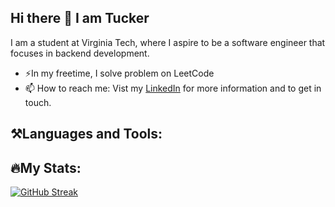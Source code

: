 ## Hi there 👋 I am Tucker
I am a student at Virginia Tech, where I aspire to be a software engineer that focuses in backend development.
- ⚡️In my freetime, I solve problem on LeetCode
- 📫 How to reach me: Vist my [LinkedIn](https://www.linkedin.com/in/tucker-vann-48bb20314/) for more information and to get in touch.
## ⚒️Languages and Tools:
## 🔥My Stats:
  [![GitHub Streak](http://github-readme-streak-stats.herokuapp.com?user=tucker-v&theme=dark&background=000000)](https://git.io/streak-stats)
